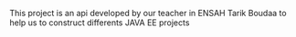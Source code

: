 This project is an api developed by our teacher in ENSAH Tarik Boudaa to help us to construct differents JAVA EE  projects
